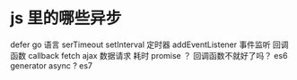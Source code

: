 #  js  里的哪些异步

defer  go 语言
serTimeout  setInterval  定时器
addEventListener  事件监听
回调函数  callback
fetch   ajax  数据请求   耗时
promise  ？ 回调函数不就好了吗？  es6
generator
async  ?  es7
